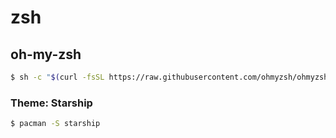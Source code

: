 # zsh
## oh-my-zsh
```sh
$ sh -c "$(curl -fsSL https://raw.githubusercontent.com/ohmyzsh/ohmyzsh/master/tools/install.sh)"
```
### Theme: Starship
```sh
$ pacman -S starship
```
